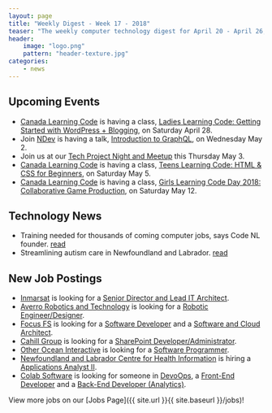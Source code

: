 ```yaml
---
layout: page
title: "Weekly Digest - Week 17 - 2018"
teaser: "The weekly computer technology digest for April 20 - April 26, 2018"
header:
    image: "logo.png"
    pattern: "header-texture.jpg"
categories:
    - news
---
```


## Upcoming Events

* [Canada Learning Code][canadacode] is having a class, [Ladies Learning Code: Getting Started with WordPress + Blogging](https://www.eventbrite.ca/e/ladies-learning-code-getting-started-with-wordpress-blogging-st-johns-registration-44644620261), on Saturday April 28.
* Join [NDev][ndev] is having a talk, [Introduction to GraphQL](https://www.meetup.com/NDevMeetup/events/250187170/), on Wednesday May 2.
* Join us at our [Tech Project Night and Meetup][meetup] this Thursday May 3.
* [Canada Learning Code][canadacode] is having a class, [Teens Learning Code: HTML & CSS for Beginners](https://www.eventbrite.ca/e/teens-learning-code-html-css-for-beginners-interactive-stories-and-gamemaking-st-johns-registration-44564322087), on Saturday May 5.
* [Canada Learning Code][canadacode] is having a class, [Girls Learning Code Day 2018: Collaborative Game Production](https://www.eventbrite.ca/e/girls-learning-code-day-2018-collaborative-game-production-for-ages-8-13-parentguardian-stjohns-registration-44406738751), on Saturday May 12.

## Technology News

* Training needed for thousands of coming computer jobs, says Code NL founder. [read](http://www.cbc.ca/news/canada/newfoundland-labrador/full-coding-curriculum-still-needed-says-code-nl-1.4622405)
* Streamlining autism care in Newfoundland and Labrador. [read](http://www.thetelegram.com/news/local/streamlining-autism-care-in-newfoundland-and-labrador-201678/s)

## New Job Postings

* [Inmarsat][inmarsat] is looking for a [Senior Director and Lead IT Architect](https://inmarsat.jobs.net/en-GB/job/senior-director-lead-it-architect-001563/J3W2SN6DPZPFNNDL81B?idpartenaire=20222).
* [Averro Robotics and Technology][averro] is looking for a [Robotic Engineer/Designer](https://ca.indeed.com/job/robotic-engineerdesigner-6917141e718b60ce).
* [Focus FS][focus] is looking for a [Software Developer](https://ca.indeed.com/job/software-developer-b41b9e456d26962a) and a [Software and Cloud Architect](https://ca.indeed.com/job/software-and-cloud-architect-ca5057819f6a3b53).
* [Cahill Group][cahill] is looking for a [SharePoint Developer/Administrator](https://www.careerbeacon.com/en/posting/741652?lang=en&utm_source=JobBank&utm_medium=jobposting&utm_campaign=JobBank_Feed).
* [Other Ocean Interactive][otherocean] is looking for a [Software Programmer](https://www.jobbank.gc.ca/jobsearch/jobposting/26387333).
* [Newfoundland and Labrador Centre for Health Information][nlchi] is hiring a [Applications Analyst II](https://www.careerbeacon.com/en/posting/742033/newfoundland-and-labrador-centre-for-health-information/applications-analyst-ii/st-john-s).
* [Colab Software][colab] is looking for someone in [DevoOps](https://www.colabsoftware.com/job/devops), a [Front-End Developer](https://www.colabsoftware.com/job/front-end-developer) and a [Back-End Developer (Analytics)](https://www.colabsoftware.com/job/back-end-developer).

View more jobs on our [Jobs Page]({{ site.url }}{{ site.baseurl }}/jobs)!

[meetup]:https://www.meetup.com/Computer-Technology-Society-of-Newfoundland-and-Labrador/events/rpdzmpyxgbjc/

[blockchainnl]:https://www.facebook.com/blockchainnl/
[canadacode]:https://www.canadalearningcode.ca/chapters/st-johns/
[gamedevnl]:http://gamedevnl.org
[hackinghealth]:https://www.facebook.com/HHStJohnsNL/
[muncompsci]:https://muncompsci.ca/

[atlanticlottery]:http://www.alc.ca/
[averro]:https://averrorobotics.com/
[bluedrop]:http://www.bluedroplearningnetworks.com/
[cahill]:http://www.cahill.ca
[celtx]:https://www.celtx.com
[chummy]:https://chummygames.com
[clockworkfox]:http://clockworkfoxstudios.com
[colab]:https://www.colabsoftware.com/
[compusult]:http://www.compusult.net/
[focus]:http://www.focusfs.com/
[hyperloop]:https://paradigmhyperloop.com/
[infotech]:http://www.infotechsolutions.com/
[inmarsat]:https://www.inmarsat.com/
[integrated]:http://integrated-informatics.com/
[johnson]:https://www1.johnson.ca/
[keyassets]:https://www.keyassetsnl.ca/
[kraken]:http://krakenrobotics.com/
[mysa]:https://getmysa.com/
[nalcor]:https://nalcorenergy.com/
[ndev]:https://www.meetup.com/ndevmeetup/
[nlc]:http://www.nlliquor.com/
[nlchi]:https://www.nlchi.nl.ca/
[nsbenergy]:https://www.nsbenergy.com/
[otherocean]:http://www.otherocean.com/
[pal]:https://www.palairlines.ca/
[pangeo]:https://www.pangeosubsea.com/
[peachy]:https://www.peachylife.ca/
[procom]:http://www.gandercanada.com/business-directory/7907/procom-data-services-inc/
[provident]:https://provident10.ca/
[q5]:http://www.q5systems.com/
[quidder]:https://qwidder.com/
[quorum]:http://www.quorumdms.com/
[radient]:http://radient360.com/
[rsa]:https://www.rsagroup.ca/
[solace]:https://www.solace.ca/
[subc]:http://subcimaging.com/
[triware]:http://triware.ca/
[verafin]:https://verafin.com
[wekaplex]:http://www.wekaplex.com/
[whalecompany]:https://www.heyorca.com/
[wood]:https://www.woodplc.com
[zedit]:http://www.zedit.com/
